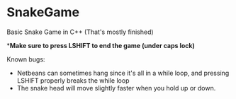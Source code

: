 # SnakeGame
Basic Snake Game in C++ (That's mostly finished)

***Make sure to press LSHIFT to end the game (under caps lock)**

Known bugs:
- Netbeans can sometimes hang since it's all in a while loop, and pressing LSHIFT properly breaks the while loop
- The snake head will move slightly faster when you hold up or down.

